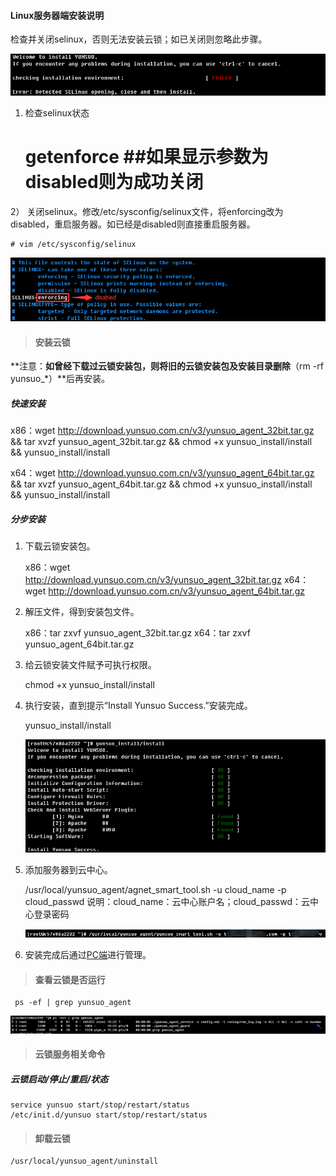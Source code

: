 #### Linux服务器端安装说明
检查并关闭selinux，否则无法安装云锁；如已关闭则忽略此步骤。

![](/assets/Linux_install_0.png)

1) 检查selinux状态
    
    # getenforce ##如果显示参数为disabled则为成功关闭
    
2） 关闭selinux。修改/etc/sysconfig/selinux文件，将enforcing改为disabled，重启服务器。如已经是disabled则直接重启服务器。
    
    # vim /etc/sysconfig/selinux

![](/assets/Linux_install_1.png)

>#### 安装云锁

**注意：**如曾经下载过云锁安装包，则将旧的云锁安装包及安装目录删除**（rm -rf yunsuo_*）**后再安装。

##### 快速安装

x86：wget http://download.yunsuo.com.cn/v3/yunsuo_agent_32bit.tar.gz && tar xvzf yunsuo_agent_32bit.tar.gz && chmod +x yunsuo_install/install && yunsuo_install/install

x64：wget http://download.yunsuo.com.cn/v3/yunsuo_agent_64bit.tar.gz && tar xvzf yunsuo_agent_64bit.tar.gz && chmod +x yunsuo_install/install && yunsuo_install/install

##### 分步安装

1. 下载云锁安装包。
      
    x86：wget http://download.yunsuo.com.cn/v3/yunsuo_agent_32bit.tar.gz
    x64：wget http://download.yunsuo.com.cn/v3/yunsuo_agent_64bit.tar.gz

2. 解压文件，得到安装包文件。

    x86：tar zxvf yunsuo_agent_32bit.tar.gz
    x64：tar zxvf yunsuo_agent_64bit.tar.gz
    
3. 给云锁安装文件赋予可执行权限。

    chmod +x yunsuo_install/install

4. 执行安装，直到提示“Install Yunsuo Success.”安装完成。
    
    yunsuo_install/install
 
    ![](/assets/Linux_install_2.png)
 
5. 添加服务器到云中心。

    /usr/local/yunsuo_agent/agnet_smart_tool.sh -u cloud_name -p cloud_passwd
    说明：cloud_name：云中心账户名；cloud_passwd：云中心登录密码

    ![](/assets/f0105.png)

6. 安装完成后通过[PC端](http://help.yunsuo.com.cn/guide/PC_inst.html)进行管理。

>#### 查看云锁是否运行
   
     ps -ef | grep yunsuo_agent

![](/assets/Linux_install_3.png)
>#### 云锁服务相关命令 

##### 云锁启动/停止/重启/状态

    service yunsuo start/stop/restart/status
    /etc/init.d/yunsuo start/stop/restart/status

>#### 卸载云锁

    /usr/local/yunsuo_agent/uninstall